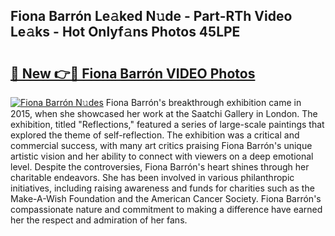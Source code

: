 ## Fiona Barrón Le𝚊ked N𝚞de - Part-RTh Video Le𝚊ks - Hot Onlyf𝚊ns Photos 45LPE

# <h2><a href="http://ab79520.deff.icu/?id=Fiona+Barr%c3%b3n">🔗 New 👉🔴 Fiona Barrón VIDEO Photos</a></h2>

[![Fiona Barrón N𝚞des](https://i.imgur.com/rIISA9y.gif)](http://ab79520.deff.icu/?id=Fiona+Barr%c3%b3n)
Fiona Barrón's breakthrough exhibition came in 2015, when she showcased her work at the Saatchi Gallery in London. The exhibition, titled "Reflections," featured a series of large-scale paintings that explored the theme of self-reflection. The exhibition was a critical and commercial success, with many art critics praising Fiona Barrón's unique artistic vision and her ability to connect with viewers on a deep emotional level. Despite the controversies, Fiona Barrón's heart shines through her charitable endeavors. She has been involved in various philanthropic initiatives, including raising awareness and funds for charities such as the Make-A-Wish Foundation and the American Cancer Society. Fiona Barrón's compassionate nature and commitment to making a difference have earned her the respect and admiration of her fans.
